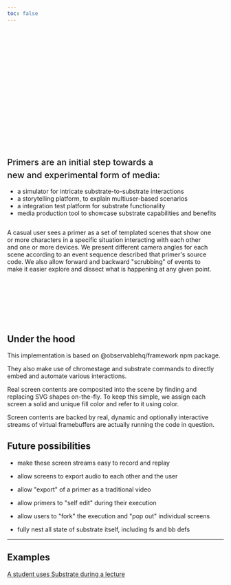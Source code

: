 ```yaml
---
toc: false
---
```


<style>

.hero {
  display: flex;
  flex-direction: column;
  /* align-items: center; */
  font-family: var(--sans-serif);
  margin: 4rem 0 8rem;
  text-wrap: balance;
  /* text-align: center; */
}

.hero h1 {
  margin: 2rem 0;
  max-width: none;
  font-size: 14vw;
  font-weight: 900;
  line-height: 1;
  background: linear-gradient(30deg, var(--theme-foreground-focus), currentColor);
  -webkit-background-clip: text;
  -webkit-text-fill-color: transparent;
  background-clip: text;
}

.hero h2 {
  margin: 0;
  max-width: 34em;
  font-size: 20px;
  font-style: initial;
  font-weight: 500;
  line-height: 1.5;
  color: var(--theme-foreground-muted);
}

@media (min-width: 640px) {
  .hero h1 {
    font-size: 90px;
  }
}

</style>

<div class="hero">
  <h1>Substrate Primers</h1>
  <h2>Primers are an initial step towards a new and experimental form of media:</h2>

- a simulator for intricate substrate-to-substrate interactions
- a storytelling platform, to explain multiuser-based scenarios
- a integration test platform for substrate functionality
- media production tool to showcase substrate capabilities and benefits

A casual user sees a primer as a set of templated scenes that show one or more characters in a specific situation interacting with each other and one or more devices. We present different camera angles for each scene according to an event sequence described that primer's source code. We also allow forward and backward "scrubbing" of events to make it easier explore and dissect what is happening at any given point.

</div>

<div class="grid grid-cols-2" style="">
  <div class="card">

## Under the hood

This implementation is based on @observablehq/framework npm package.

They also make use of chromestage and substrate commands to directly embed and automate various interactions.

Real screen contents are composited into the scene by finding and replacing SVG shapes on-the-fly. To keep this simple, we assign each screen a solid and unique fill color and refer to it using color.

Screen contents are backed by real, dynamic and optionally interactive streams of virtual framebuffers are actually running the code in question.

  </div>
  <div class="card">

## Future possibilities

- make these screen streams easy to record and replay
- allow screens to export audio to each other and the user
- allow "export" of a primer as a traditional video
- allow primers to "self edit" during their execution
- allow users to "fork" the execution and "pop out" individual screens
- fully nest all state of substrate itself, including fs and bb defs

  </div>
</div>

---

## Examples

<div class="grid grid-cols-4">
  <div class="card">
    <a href="A2/">A student uses Substrate during a lecture</a>
  </div>
</div>
